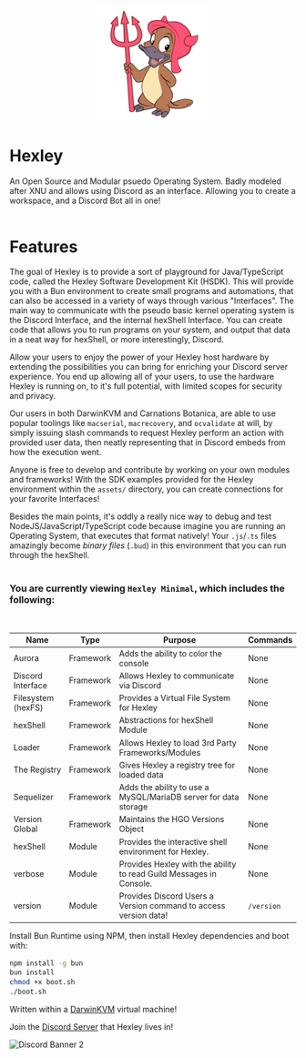 <p align="center">
  <img src="./assets/actions/hexley_fork.png" width="40%" height="40%">
</p>

# Hexley
An Open Source and Modular psuedo Operating System. Badly modeled after XNU and allows using Discord as an interface. Allowing you to create a workspace, and a Discord Bot all in one!
<br>
<br>

# Features

The goal of Hexley is to provide a sort of playground for Java/TypeScript code, called the Hexley Software Development Kit (HSDK). This will provide you with a Bun environment to create small programs and automations, that can also be accessed in a variety of ways through various "Interfaces". The main way to communicate with the pseudo basic kernel operating system is the Discord Interface, and the internal hexShell Interface. You can create code that allows you to run programs on your system, and output that data in a neat way for hexShell, or more interestingly, Discord.

Allow your users to enjoy the power of your Hexley host hardware by extending the possibilities you can bring for enriching your Discord server experience. You end up allowing all of your users, to use the hardware Hexley is running on, to it's full potential, with limited scopes for security and privacy.

Our users in both DarwinKVM and Carnations Botanica, are able to use popular toolings like ``macserial``, ``macrecovery``, and ``ocvalidate`` at will, by simply issuing slash commands to request Hexley perform an action with provided user data, then neatly representing that in Discord embeds from how the execution went.

Anyone is free to develop and contribute by working on your own modules and frameworks! With the SDK examples provided for the Hexley environment within the ``assets/`` directory, you can create connections for your favorite Interfaces! 

Besides the main points, it's oddly a really nice way to debug and test NodeJS/JavaScript/TypeScript code because imagine you are running an Operating System, that executes that format natively! Your ``.js``/``.ts`` files amazingly become *binary files* (``.bud``) in this environment that you can run through the hexShell.
</br>
</br>

<h3>You are currently viewing <code>Hexley Minimal</code>, which includes the following:</h3>
</br>

| Name | Type | Purpose | Commands |
| --- | --- | --- | --- |
| Aurora | Framework | Adds the ability to color the console | None |
| Discord Interface | Framework | Allows Hexley to communicate via Discord | None |
| Filesystem (hexFS) | Framework | Provides a Virtual File System for Hexley | None |
| hexShell | Framework | Abstractions for hexShell Module | None |
| Loader | Framework | Allows Hexley to load 3rd Party Frameworks/Modules | None |
| The Registry | Framework | Gives Hexley a registry tree for loaded data | None |
| Sequelizer | Framework | Adds the ability to use a MySQL/MariaDB server for data storage | None |
| Version Global | Framework | Maintains the HGO Versions Object | None |
| hexShell | Module | Provides the interactive shell environment for Hexley. | None |
| verbose | Module | Provides Hexley with the ability to read Guild Messages in Console. | None |
| version | Module | Provides Discord Users a Version command to access version data! | ``/version`` |

Install Bun Runtime using NPM, then install Hexley dependencies and boot with:

```bash
npm install -g bun
bun install
chmod +x boot.sh
./boot.sh
```

Written within a [DarwinKVM](https://github.com/royalgraphx/DarwinKVM) virtual machine!

Join the [Discord Server](https://discord.gg/ryQFC8Vk7b) that Hexley lives in!

<img src="https://discordapp.com/api/guilds/1131552514412654683/widget.png?style=banner2" alt="Discord Banner 2"/>
